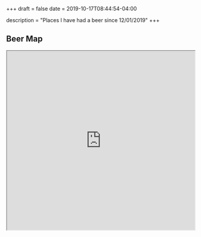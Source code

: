 +++ 
draft = false
date = 2019-10-17T08:44:54-04:00

description = "Places I have had a beer since 12/01/2019"
+++

## Beer Map 
<iframe src="https://www.google.com/maps/d/u/0/embed?mid=1TA6Yc8jj5Z2_0xtdEN6VExH6WsaoJhqP&ll=35.68356553951809%2C-84.5811412288553&z=4" width="100%" height="480"></iframe>